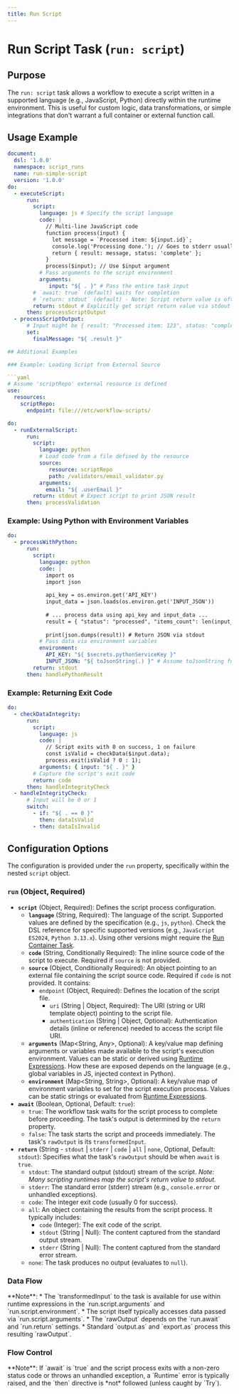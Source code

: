 ```yaml
---
title: Run Script
---
```


# Run Script Task (`run: script`)

## Purpose

The `run: script` task allows a workflow to execute a script written in a supported language (e.g., JavaScript, Python) directly within the runtime environment. This is useful for custom logic, data transformations, or simple integrations that don't warrant a full container or external function call.

## Usage Example

```yaml
document:
  dsl: '1.0.0'
  namespace: script_runs
  name: run-simple-script
  version: '1.0.0'
do:
  - executeScript:
      run:
        script:
          language: js # Specify the script language
          code: |
            // Multi-line JavaScript code
            function process(input) {
              let message = `Processed item: ${input.id}`;
              console.log('Processing done.'); // Goes to stderr usually
              return { result: message, status: 'complete' };
            }
            process($input); // Use $input argument
          # Pass arguments to the script environment
          arguments: 
             input: "${ . }" # Pass the entire task input
        # `await: true` (default) waits for completion
        # `return: stdout` (default) - Note: Script return value is often stdout
        return: stdout # Explicitly get script return value via stdout
      then: processScriptOutput
  - processScriptOutput:
      # Input might be { result: "Processed item: 123", status: "complete" }
      set:
        finalMessage: "${ .result }"

## Additional Examples

### Example: Loading Script from External Source

```yaml
# Assume 'scriptRepo' external resource is defined
use:
  resources:
    scriptRepo: 
      endpoint: file:///etc/workflow-scripts/

do:
  - runExternalScript:
      run:
        script:
          language: python
          # Load code from a file defined by the resource
          source:
             resource: scriptRepo
             path: /validators/email_validator.py
          arguments:
            email: "${ .userEmail }"
        return: stdout # Expect script to print JSON result
      then: processValidation
```

### Example: Using Python with Environment Variables

```yaml
do:
  - processWithPython:
      run:
        script:
          language: python
          code: |
            import os
            import json
            
            api_key = os.environ.get('API_KEY')
            input_data = json.loads(os.environ.get('INPUT_JSON'))
            
            # ... process data using api_key and input_data ...
            result = { "status": "processed", "items_count": len(input_data['items']) }
            
            print(json.dumps(result)) # Return JSON via stdout
          # Pass data via environment variables
          environment:
            API_KEY: "${ $secrets.pythonServiceKey }"
            INPUT_JSON: "${ toJsonString(.) }" # Assume toJsonString function
        return: stdout
      then: handlePythonResult
```

### Example: Returning Exit Code

```yaml
do:
  - checkDataIntegrity:
      run:
        script:
          language: js
          code: |
            // Script exits with 0 on success, 1 on failure
            const isValid = checkData($input.data);
            process.exit(isValid ? 0 : 1);
          arguments: { input: "${ . }" }
        # Capture the script's exit code
        return: code 
      then: handleIntegrityCheck
  - handleIntegrityCheck:
      # Input will be 0 or 1
      switch:
        - if: "${ . == 0 }"
          then: dataIsValid
        - then: dataIsInvalid
```

## Configuration Options

The configuration is provided under the `run` property, specifically within the nested `script` object.

### `run` (Object, Required)

*   **`script`** (Object, Required): Defines the script process configuration.
    *   **`language`** (String, Required): The language of the script. Supported values are defined by the specification (e.g., `js`, `python`). Check the DSL reference for specific supported versions (e.g., `JavaScript ES2024`, `Python 3.13.x`). Using other versions might require the [Run Container Task](dsl-run-container.md).
    *   **`code`** (String, Conditionally Required): The inline source code of the script to execute. Required if `source` is not provided.
    *   **`source`** (Object, Conditionally Required): An object pointing to an external file containing the script source code. Required if `code` is not provided. It contains:
        *   `endpoint` (Object, Required): Defines the location of the script file.
            *   `uri` (String | Object, Required): The URI (string or URI template object) pointing to the script file.
            *   `authentication` (String | Object, Optional): Authentication details (inline or reference) needed to access the script file URI.
    *   **`arguments`** (Map<String, Any>, Optional): A key/value map defining arguments or variables made available to the script's execution environment. Values can be static or derived using [Runtime Expressions](dsl-runtime-expressions.md). How these are exposed depends on the language (e.g., global variables in JS, injected context in Python).
    *   **`environment`** (Map<String, String>, Optional): A key/value map of environment variables to set for the script execution process. Values can be static strings or evaluated from [Runtime Expressions](dsl-runtime-expressions.md).
*   **`await`** (Boolean, Optional, Default: `true`):
    *   `true`: The workflow task waits for the script process to complete before proceeding. The task's output is determined by the `return` property.
    *   `false`: The task starts the script and proceeds immediately. The task's `rawOutput` is its `transformedInput`.
*   **`return`** (String - `stdout` | `stderr` | `code` | `all` | `none`, Optional, Default: `stdout`): Specifies what the task's `rawOutput` should be when `await` is `true`.
    *   `stdout`: The standard output (stdout) stream of the script. *Note: Many scripting runtimes map the script's return value to stdout.*
    *   `stderr`: The standard error (stderr) stream (e.g., `console.error` or unhandled exceptions).
    *   `code`: The integer exit code (usually 0 for success).
    *   `all`: An object containing the results from the script process. It typically includes:
        *   `code` (Integer): The exit code of the script.
        *   `stdout` (String | Null): The content captured from the standard output stream.
        *   `stderr` (String | Null): The content captured from the standard error stream.
    *   `none`: The task produces no output (evaluates to `null`).

### Data Flow
<include from="_common-task-data-flow.md" element-id="common-data-flow"/>
**Note**:
*   The `transformedInput` to the task is available for use within runtime expressions in the `run.script.arguments` and `run.script.environment`.
*   The script itself typically accesses data passed via `run.script.arguments`.
*   The `rawOutput` depends on the `run.await` and `run.return` settings.
*   Standard `output.as` and `export.as` process this resulting `rawOutput`.

### Flow Control
<include from="_common-task-flow_control.md" element-id="common-flow-control"/>
**Note**: If `await` is `true` and the script process exits with a non-zero status code or throws an unhandled exception, a `Runtime` error is typically raised, and the `then` directive is *not* followed (unless caught by `Try`). 